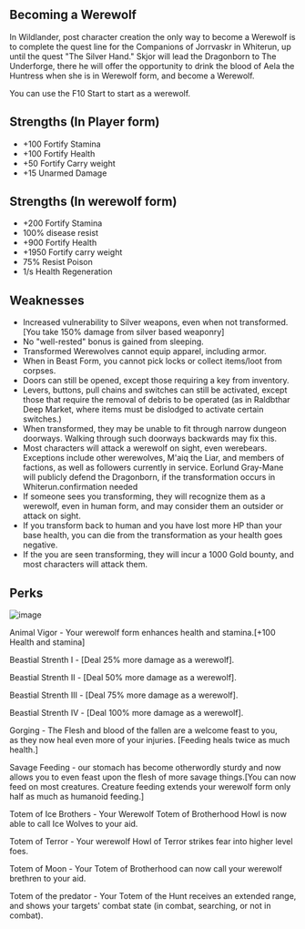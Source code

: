## Becoming a Werewolf

In Wildlander, post character creation the only way to become a Werewolf is to complete the quest line for the Companions of Jorrvaskr in Whiterun, up until the quest "The Silver Hand." Skjor will lead the Dragonborn to The Underforge, there he will offer the opportunity to drink the blood of Aela the Huntress when she is in Werewolf form, and become a Werewolf. 

You can use the F10 Start to start as a werewolf.

## Strengths (In Player form)
* +100 Fortify Stamina
* +100 Fortify Health
* +50  Fortify Carry weight
* +15  Unarmed Damage


## Strengths (In werewolf form)
* +200 Fortify Stamina
* 100% disease resist
* +900 Fortify Health
* +1950 Fortify carry weight
* 75% Resist Poison
* 1/s Health Regeneration

## Weaknesses

* Increased vulnerability to Silver weapons, even when not transformed. [You take 150% damage from silver based weaponry]
* No "well-rested" bonus is gained from sleeping.
* Transformed Werewolves cannot equip apparel, including armor.
* When in Beast Form, you cannot pick locks or collect items/loot from corpses.
* Doors can still be opened, except those requiring a key from inventory.
* Levers, buttons, pull chains and switches can still be activated, except those that require the removal of debris to be operated (as in Raldbthar Deep Market, where items must be dislodged to activate certain switches.)
* When transformed, they may be unable to fit through narrow dungeon doorways. Walking through such doorways backwards may fix this.
* Most characters will attack a werewolf on sight, even werebears. Exceptions include other werewolves, M'aiq the Liar, and members of factions, as well as followers currently in service. Eorlund Gray-Mane will publicly defend the Dragonborn, if the transformation occurs in Whiterun.confirmation needed
* If someone sees you  transforming, they will recognize them as a werewolf, even in human form, and may consider them an outsider or attack on sight.
* If you transform back to human and you have lost more HP than your base health, you can die from the transformation as your health goes negative.
* If the you are seen transforming, they will incur a 1000 Gold bounty, and most characters will attack them.


## Perks

![image](https://user-images.githubusercontent.com/26418143/157204985-120d797c-5f18-46d1-983d-f99e198efc43.png)


Animal Vigor - Your werewolf form enhances health and stamina.[+100 Health and stamina]

Beastial Strenth I   - [Deal 25% more damage as a werewolf].

Beastial Strenth II  - [Deal 50% more damage as a werewolf].

Beastial Strenth III - [Deal 75% more damage as a werewolf].

Beastial Strenth IV  - [Deal 100% more damage as a werewolf].

Gorging - The Flesh and blood of the fallen are a welcome feast to you, <br>as they now heal even more of your injuries. [Feeding heals twice as much health.]

Savage Feeding - our stomach has become otherwordly sturdy and now allows you to even feast upon the flesh of more savage things.[You can now feed on most creatures. Creature feeding extends your werewolf form only half as much as humanoid feeding.]

Totem of Ice Brothers - Your Werewolf Totem of Brotherhood Howl is now able to call Ice Wolves to your aid.

Totem of Terror - Your werewolf Howl of Terror strikes fear into higher level foes.

Totem of Moon - Your Totem of Brotherhood can now call your werewolf brethren to your aid.

Totem of the predator - Your Totem of the Hunt receives an extended range, and shows your targets' combat state (in combat, searching, or not in combat).
